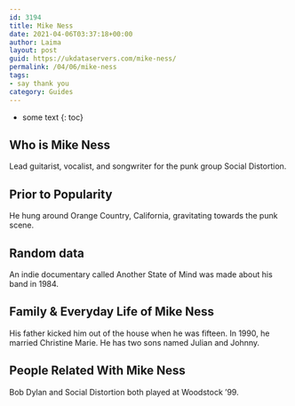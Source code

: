 ```yaml
---
id: 3194
title: Mike Ness
date: 2021-04-06T03:37:18+00:00
author: Laima
layout: post
guid: https://ukdataservers.com/mike-ness/
permalink: /04/06/mike-ness
tags:
- say thank you
category: Guides
---
```


* some text
{: toc}


## Who is Mike Ness
                  
                  
                  
Lead guitarist, vocalist, and songwriter for the punk group Social Distortion.
                  
              
            
              
            
                
                
                
## Prior to Popularity
                  
                  
                  
He hung around Orange Country, California, gravitating towards the punk scene.
                  
              
            
              
            
                
                
                
## Random data
                  
                  
                  
An indie documentary called Another State of Mind was made about his band in 1984.
                  
              
            
              
            
                
                
                
## Family & Everyday Life of Mike Ness
                  
                  
                  
His father kicked him out of the house when he was fifteen. In 1990, he married Christine Marie. He has two sons named Julian and Johnny.
                  
              
            
              
            
                
                
                
## People Related With Mike Ness
                  
                  
                  
Bob Dylan and Social Distortion both played at Woodstock &#8217;99.
                  
              
            
              
            
                
              
            
              
              
            
            
              
            
          
          
          